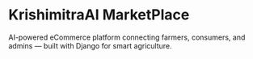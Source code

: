 # KrishimitraAI MarketPlace
 AI-powered eCommerce platform connecting farmers, consumers, and admins — built with Django for smart agriculture.
